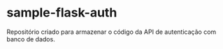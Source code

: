 # sample-flask-auth

Repositório criado para armazenar o código da API de autenticação com banco de dados.

